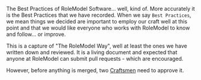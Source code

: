 The Best Practices of RoleModel Software... well, kind of.  More accurately it is the Best Practices that we have recorded.
When we say `Best Practices`, we mean things we decided are important to employ our craft well at this point and that
we would like everyone who works with RoleModel to know and follow... or improve.

This is a capture of "The RoleModel Way", well at least the ones we have written down and reviewed.
It is a living document and expected that anyone at RoleModel can submit pull requests - which are encouraged.

However, before anything is merged, two [Craftsmen](https://docs.google.com/spreadsheets/d/1Fc0C8xk6Xxbtd9w1IoLoS1ngGwaJxUotzSel48ZetTw/edit?usp=sharing)
need to approve it.

